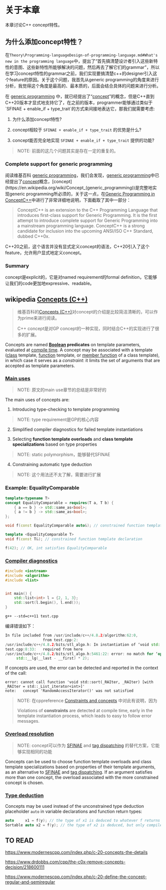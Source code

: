 # 关于本章

本章讨论C++ concept特性。

## 为什么添加concept特性？

在`Theory\Programming-languageDesign-of-programming-language.md#What's new in the programming language`中，提出了“首先搞清楚设计者引入这些新特性的意图、这些新特性所能够解决的问题，然后再去了解它们的grammar”，所以在学习concept特性的grammar之前，我们实现要搞清楚c++的designer引入这个feature的原因。关于这个问题，我首先从generic programming的角度来进行分析，我觉得这个角度是最高的、最本质的，后面会结合具体的问题来进行分析。

在 [generic programming](https://en.wikipedia.org/wiki/Generic_programming) 中，就已经提出了“[concept](https://en.wikipedia.org/wiki/Concept_(generic_programming))”的概念，但是C++直到C++20版本才显式地支持它了，在之前的版本，programmer能够通过类似于`SFINAE + enable_if + type_trait`的方式来间接地表达它，那我们就需要考虑:

1) 为什么添加concept特性?

2) concept相较于 `SFINAE + enable_if + type_trait` 的优势是什么?

3) concept能否完全地实现 `SFINAE + enable_if + type_trait`  提供的功能?

> NOTE: 前面的这几个问题其实是存在一定的重复的。

### Complete support for generic programming

阅读维基百科 [generic programming](https://en.wikipedia.org/wiki/Generic_programming)，我们会发现，[generic programming](https://en.wikipedia.org/wiki/Generic_programming)中已经提出了[concept](https://en.wikipedia.org/wiki/Concept_(generic_programming))概念，[concept](https://en.wikipedia.org/wiki/Concept_(generic_programming))是完整地实现generic programming所必须的，关于这一点，在[Generic Programming in ConceptC++](http://www.generic-programming.org/languages/conceptcpp.html)中进行了非常详细地说明，下面截取了其中一部分：

> ConceptC++ is an extension to the C++ Programming Language that introduces first-class support for Generic Programming. It is the first attempt to introduce complete support for Generic Programming into a mainstream programming language. ConceptC++ is a strong candidate for inclusion into the upcoming ANSI/ISO C++ Standard, dubbed C++0x. 



C++20之前，这个语言并没有显式定义concept的语法，C++20引入了这个feature，允许用户显式地定义concept。



### Summary

concept是explicit的，它是对named requirement的formal definition，它能够让我们的code更加地expressive、readable。

## wikipedia [Concepts (C++)](https://en.wikipedia.org/wiki/Concepts_(C%2B%2B))

> 维基百科的[Concepts (C++)](https://en.wikipedia.org/wiki/Concepts_(C%2B%2B))对concept的介绍是比较简洁清晰的，可以作为prime来进行阅读。
>
> C++ concept是对GP concept的一种实现，同时结合C++的实现进行了很多的扩展。

Concepts are named **[Boolean](https://en.wikipedia.org/wiki/Boolean_value) predicates** on template parameters, evaluated at [compile time](https://en.wikipedia.org/wiki/Compile_time). A concept may be associated with a template ([class](https://en.wikipedia.org/wiki/Class_(C%2B%2B)) template, [function](https://en.wikipedia.org/wiki/Function_(computer_programming)) template, or [member function](https://en.wikipedia.org/wiki/Member_function) of a class template), in which case it serves as a *constraint*: it limits the set of arguments that are accepted as template parameters.


### [Main uses](https://en.wikipedia.org/wiki/Concepts_(C%2B%2B)#Main_uses)

> NOTE: 原文的main use章节的总结是非常好的

The main uses of concepts are:

1) Introducing type-checking to template programming

> NOTE: type requirement是GP的核心内容

2) Simplified compiler diagnostics for failed template instantiations



3) Selecting **function template overloads** and **class template specializations** based on type properties

> NOTE: static polymorphism，能够替代SFINAE

4) Constraining automatic type deduction

> NOTE: 这个用法还不太了解，需要进行扩展

### Example: EqualityComparable

```C++
template<typename T>
concept EqualityComparable = requires(T a, T b) {
    { a == b } -> std::same_as<bool>;
    { a != b } -> std::same_as<bool>;
};

void f(const EqualityComparable auto&); // constrained function template declaration

template <EqualityComparable T>
void f(const T&); // constrained function template declaration

f(42); // OK, int satisfies EqualityComparable
```

### [Compiler diagnostics](https://en.wikipedia.org/wiki/Concepts_(C%2B%2B)#Compiler_diagnostics)

```c++
#include <iostream>
#include <algorithm>
#include <list>


int main() {
    std::list<int> l = {2, 1, 3};
    std::sort(l.begin(), l.end());
}
```

`g++ --std=c++11 test.cpp`

编译错误如下：

```c++
In file included from /usr/include/c++/4.8.2/algorithm:62:0,
                 from test.cpp:2:
/usr/include/c++/4.8.2/bits/stl_algo.h: In instantiation of ‘void std::sort(_RAIter, _RAIter) [with _RAIter = std::_List_iterator<int>]’:
test.cpp:8:33:   required from here
/usr/include/c++/4.8.2/bits/stl_algo.h:5461:22: error: no match for ‘operator-’ (operand types are ‘std::_List_iterator<int>’ and ‘std::_List_iterator<int>’)
     std::__lg(__last - __first) * 2);

```

If concepts are used, the error can be detected and reported in the context of the call:

```
error: cannot call function 'void std::sort(_RAIter, _RAIter) [with _RAIter = std::_List_iterator<int>]'
note:   concept 'RandomAccessIterator()' was not satisfied
```

> NOTE: 在cppreference [Constraints and concepts](https://en.cppreference.com/w/cpp/language/constraints) 中对此有说明，因为
>
> Violations of **constraints** are detected at compile time, early in the template instantiation process, which leads to easy to follow error messages.

### [Overload resolution](https://en.wikipedia.org/wiki/Concepts_(C%2B%2B)#Overload_resolution)

> NOTE: concept可以作为 [SFINAE](https://en.wikipedia.org/wiki/SFINAE) and [tag dispatching](https://en.wikipedia.org/w/index.php?title=Tag_dispatching&action=edit&redlink=1) 的替代方案，它能够实现相同的功能

Concepts can be used to choose function template overloads and class template specializations based on properties of their template arguments, as an alternative to [SFINAE](https://en.wikipedia.org/wiki/SFINAE) and [tag dispatching](https://en.wikipedia.org/w/index.php?title=Tag_dispatching&action=edit&redlink=1). If an argument satisfies more than one concept, the overload associated with the more constrained concept is chosen.



### [Type deduction](https://en.wikipedia.org/wiki/Concepts_(C%2B%2B)#Type_deduction)

Concepts may be used instead of the unconstrained type deduction placeholder `auto` in variable declarations and function return types:

```C++
auto     x1 = f(y); // the type of x1 is deduced to whatever f returns
Sortable auto x2 = f(y); // the type of x2 is deduced, but only compiles if it satisfies Sortable
```

## TO READ

https://www.modernescpp.com/index.php/c-20-concepts-the-details

https://www.drdobbs.com/cpp/the-c0x-remove-concepts-decision/218600111

https://www.modernescpp.com/index.php/c-20-define-the-concept-regular-and-semiregular